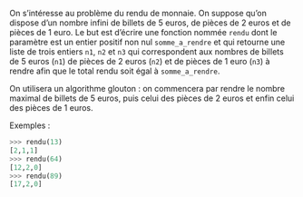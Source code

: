 On s’intéresse au problème du rendu de monnaie. On suppose qu’on dispose d’un
nombre infini de billets de 5 euros, de pièces de 2 euros et de pièces de 1 euro.
Le but est d’écrire une fonction nommée `rendu` dont le paramètre est un entier positif non
nul `somme_a_rendre` et qui retourne une liste de trois entiers `n1`, `n2` et `n3` qui
correspondent aux nombres de billets de 5 euros (`n1`) de pièces de 2 euros (`n2`) et de
pièces de 1 euro (`n3`) à rendre afin que le total rendu soit égal à `somme_a_rendre`.

On utilisera un algorithme glouton : on commencera par rendre le nombre maximal de
billets de 5 euros, puis celui des pièces de 2 euros et enfin celui des pièces de 1 euros.

Exemples :

```python
>>> rendu(13)
[2,1,1]
>>> rendu(64)
[12,2,0]
>>> rendu(89)
[17,2,0]
```
